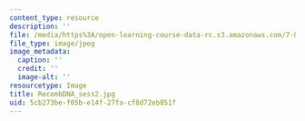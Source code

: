 ```yaml
---
content_type: resource
description: ''
file: /media/https%3A/open-learning-course-data-rc.s3.amazonaws.com/7-01sc-fundamentals-of-biology-fall-2011/5cb273bef05be14f27facf8d72eb851f_RecombDNA_sess2.jpg
file_type: image/jpeg
image_metadata:
  caption: ''
  credit: ''
  image-alt: ''
resourcetype: Image
title: RecombDNA_sess2.jpg
uid: 5cb273be-f05b-e14f-27fa-cf8d72eb851f
---
```

